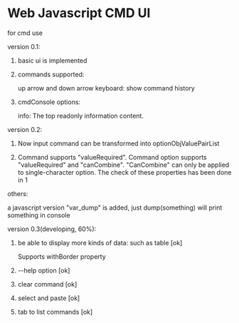 Web Javascript CMD UI
===

for cmd use


version 0.1:

1. basic ui is implemented

2. commands supported:

    up arrow and down arrow keyboard: show command history

3. cmdConsole options:

    info: The top readonly information content.


version 0.2: 

1. Now input command can be transformed into optionObjValuePairList

2. Command supports "valueRequired". Command option supports "valueRequired" and "canCombine". "CanCombine" can only be applied to single-character option. The check of these properties has been done in 1

others:

   a javascript version "var_dump" is added, just dump(something) will print something in console
   
   
version 0.3(developing, 60%):

1. be able to display more kinds of data: such as table [ok]

   Supports withBorder property
2. --help option [ok]
3. clear command [ok]
4. select and paste [ok]
5. tab to list commands [ok]